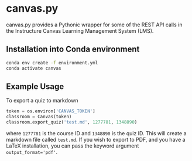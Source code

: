 # canvas.py

canvas.py provides a Pythonic wrapper for some of the REST API calls in the Instructure Canvas Learning Management System (LMS).

## Installation into Conda environment

```bash
conda env create -f environment.yml
conda activate canvas
```


## Example Usage

To export a quiz to markdown

```python
token = os.environ['CANVAS_TOKEN']
classroom = Canvas(token)
classroom.export_quiz('test.md', 1277781, 1348890)
```

where `1277781` is the course ID and `1348890` is the quiz ID.  This will create a markdown file called `test.md`.  If you wish to export to PDF, and you have a LaTeX installation, you can
pass the keyword argument `output_format='pdf'`.



